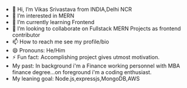- 👋 Hi, I’m Vikas Srivastava from INDIA,Delhi NCR
- 👀 I’m interested in MERN 
- 🌱 I’m currently learning Frontend
- 💞️ I’m looking to collaborate on Fullstack MERN Projects as frontend contributor
- 📫 How to reach me see my profile/bio
- 😄 Pronouns: He/Him
- ⚡ Fun fact: Accomplishing project gives utmost motivation.
- My past: In background i'm a Finance working personnel with MBA finance degree...on foreground i'm a coding enthusiast.
- My leaning goal: Node.js,expressjs,MongoDB,AWS

